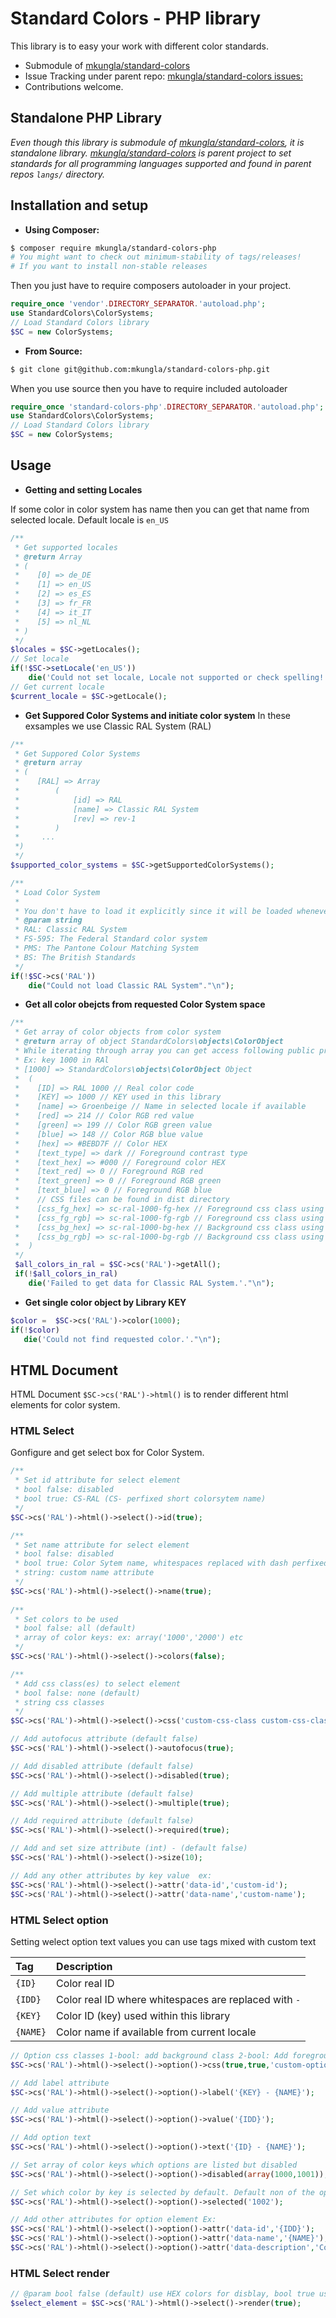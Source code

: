 # Standard Colors - PHP library 

This library is to easy your work with different color standards.

 * Submodule of [mkungla/standard-colors][1]
 * Issue Tracking under parent repo: [mkungla/standard-colors issues:][2]
 * Contributions welcome.

## Standalone PHP Library
*Even though this library is submodule of [mkungla/standard-colors][1], it is standalone library.*
*[mkungla/standard-colors][1] is parent project to set standards for all programming languages supported and found in parent repos `langs/` directory.*

## Installation and setup
- **Using Composer:**
```bash
$ composer require mkungla/standard-colors-php
# You might want to check out minimum-stability of tags/releases!
# If you want to install non-stable releases 
```
Then you just have to require composers autoloader in your project.
```php
require_once 'vendor'.DIRECTORY_SEPARATOR.'autoload.php';
use StandardColors\ColorSystems;
// Load Standard Colors library
$SC = new ColorSystems;
```
- **From Source:**
```bash
$ git clone git@github.com:mkungla/standard-colors-php.git
```
When you use source then you have to require included autoloader
```php
require_once 'standard-colors-php'.DIRECTORY_SEPARATOR.'autoload.php';
use StandardColors\ColorSystems;
// Load Standard Colors library
$SC = new ColorSystems;
```

## Usage

- **Getting and setting Locales**

If some color in color system has name then you can get that name from selected locale. Default locale is `en_US`
```php
/**
 * Get supported locales
 * @return Array
 * (
 *    [0] => de_DE
 *    [1] => en_US
 *    [2] => es_ES
 *    [3] => fr_FR
 *    [4] => it_IT
 *    [5] => nl_NL
 * )
 */
$locales = $SC->getLocales();
// Set locale
if(!$SC->setLocale('en_US'))
    die('Could not set locale, Locale not supported or check spelling!'."\n");
// Get current locale
$current_locale = $SC->getLocale();
```
- **Get Suppored Color Systems and initiate color system**
In these exsamples we use Classic RAL System (RAL) 
```php
/**
 * Get Suppored Color Systems
 * @return array
 * (
 *    [RAL] => Array
 *        (
 *            [id] => RAL
 *            [name] => Classic RAL System
 *            [rev] => rev-1
 *        )
 *     ...
 *)
 */
$supported_color_systems = $SC->getSupportedColorSystems();

/**
 * Load Color System
 *
 * You don't have to load it explicitly since it will be loaded whenever you first call it. 
 * @param string
 * RAL: Classic RAL System
 * FS-595: The Federal Standard color system
 * PMS: The Pantone Colour Matching System
 * BS: The British Standards
 */
if(!$SC->cs('RAL'))
    die("Could not load Classic RAL System"."\n");
```

- **Get all color obejcts from requested Color System space**

```php
/**
 * Get array of color objects from color system
 * @return array of object StandardColors\objects\ColorObject
 * While iterating through array you can get access following public properties
 * Ex: key 1000 in RAl
 * [1000] => StandardColors\objects\ColorObject Object
 *  (
 *    [ID] => RAL 1000 // Real color code
 *    [KEY] => 1000 // KEY used in this library
 *    [name] => Groenbeige // Name in selected locale if available
 *    [red] => 214 // Color RGB red value
 *    [green] => 199 // Color RGB green value
 *    [blue] => 148 // Color RGB blue value
 *    [hex] => #BEBD7F // Color HEX
 *    [text_type] => dark // Foreground contrast type
 *    [text_hex] => #000 // Foreground color HEX
 *    [text_red] => 0 // Foreground RGB red
 *    [text_green] => 0 // Foreground RGB green
 *    [text_blue] => 0 // Foreground RGB blue
 *    // CSS files can be found in dist directory
 *    [css_fg_hex] => sc-ral-1000-fg-hex // Foreground css class using HEX
 *    [css_fg_rgb] => sc-ral-1000-fg-rgb // Foreground css class using RGB
 *    [css_bg_hex] => sc-ral-1000-bg-hex // Background css class using HEX
 *    [css_bg_rgb] => sc-ral-1000-bg-rgb // Background css class using RGB
 *  )
 */
 $all_colors_in_ral = $SC->cs('RAL')->getAll();
 if(!$all_colors_in_ral)
    die('Failed to get data for Classic RAL System.'."\n");
 ```
 
 - **Get single color object by Library KEY**
 
 ```php
 $color =  $SC->cs('RAL')->color(1000);
 if(!$color)
    die('Could not find requested color.'."\n");
 ```
 
## HTML Document
HTML Document `$SC->cs('RAL')->html()` is to render different html elements for color system.
 
### HTML Select
Gonfigure and get select box for Color System.

```php
/** 
 * Set id attribute for select element
 * bool false: disabled
 * bool true: CS-RAL (CS- perfixed short colorsytem name)
 */
$SC->cs('RAL')->html()->select()->id(true);

/**
 * Set name attribute for select element
 * bool false: disabled
 * bool true: Color Sytem name, whitespaces replaced with dash perfixed CS-,
 * string: custom name attribute
 */
$SC->cs('RAL')->html()->select()->name(true);
 
/**
 * Set colors to be used
 * bool false: all (default)
 * array of color keys: ex: array('1000','2000') etc
 */
$SC->cs('RAL')->html()->select()->colors(false);

/**
 * Add css class(es) to select element
 * bool false: none (default)
 * string css classes
 */
$SC->cs('RAL')->html()->select()->css('custom-css-class custom-css-class2');

// Add autofocus attribute (default false)
$SC->cs('RAL')->html()->select()->autofocus(true);

// Add disabled attribute (default false)
$SC->cs('RAL')->html()->select()->disabled(true);

// Add multiple attribute (default false)
$SC->cs('RAL')->html()->select()->multiple(true);

// Add required attribute (default false)
$SC->cs('RAL')->html()->select()->required(true);

// Add and set size attribute (int) - (default false)
$SC->cs('RAL')->html()->select()->size(10);

// Add any other attributes by key value  ex:
$SC->cs('RAL')->html()->select()->attr('data-id','custom-id');
$SC->cs('RAL')->html()->select()->attr('data-name','custom-name');
```

### HTML Select option

Setting welect option text values you can use tags mixed with custom text

| Tag           | Description                                           |
| :-------------|:------------------------------------------------------|
| `{ID}`        | Color real ID                                         |
| `{IDD}`       | Color real ID where whitespaces are replaced with `-` |
| `{KEY}`       | Color ID (key) used within this library               |
| `{NAME}`      | Color name if available from current locale           |


```php
// Option css classes 1-bool: add background class 2-bool: Add foreground class 3-string: add custom class
$SC->cs('RAL')->html()->select()->option()->css(true,true,'custom-option-class');

// Add label attribute
$SC->cs('RAL')->html()->select()->option()->label('{KEY} - {NAME}');

// Add value attribute
$SC->cs('RAL')->html()->select()->option()->value('{IDD}');

// Add option text
$SC->cs('RAL')->html()->select()->option()->text('{ID} - {NAME}');

// Set array of color keys which options are listed but disabled
$SC->cs('RAL')->html()->select()->option()->disabled(array(1000,1001));

// Set which color by key is selected by default. Default non of the option have selected attribute
$SC->cs('RAL')->html()->select()->option()->selected('1002');

// Add other attributes for option element Ex:
$SC->cs('RAL')->html()->select()->option()->attr('data-id','{IDD}');
$SC->cs('RAL')->html()->select()->option()->attr('data-name','{NAME}');
$SC->cs('RAL')->html()->select()->option()->attr('data-description','Color ID: {ID} key is {KEY} and name is {NAME}. Id whithout whitespaces is {IDD}');

```

### HTML Select render

```php
// @param bool false (default) use HEX colors for disblay, bool true uses RGB colors for display
$select_element = $SC->cs('RAL')->html()->select()->render(true);
```

[1]: https://github.com/mkungla/standard-colors
[2]: https://github.com/mkungla/standard-colors/issues
